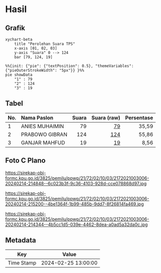 # Hasil

## Grafik

```mermaid
xychart-beta
    title "Perolehan Suara TPS"
    x-axis [01, 02, 03]
    y-axis "Suara" 0 --> 124
    bar [79, 124, 19]
```

```mermaid
%%{init: {"pie": {"textPosition": 0.5}, "themeVariables": {"pieOuterStrokeWidth": "5px"}} }%%
pie showData
    "1" : 79
    "2" : 124
    "3" : 19
```

## Tabel

| No. | Nama Paslon    | Suara | Suara (raw) | Persentase |
|:--- |:-------------- | -----:| -----------:| ----------:|
| 1   | ANIES MUHAIMIN | 79    | [79][p-1]   | 35,59      |
| 2   | PRABOWO GIBRAN | 124   | [124][p-2]  | 55,86      |
| 3   | GANJAR MAHFUD  | 19    | [19][p-3]   | 8,56       |


[p-1]: https://github.com/gigit-pemilu/pemilu-2024-21-kepulauan-riau/blob/main/pilpres/hitung-suara/sub/21-kepulauan-riau/sub/72-kota-tanjung-pinang/sub/02-tanjung-pinang-timur/sub/1003-air-raja/sub/006-tps/sub/paslon-1.txt
[p-2]: https://github.com/gigit-pemilu/pemilu-2024-21-kepulauan-riau/blob/main/pilpres/hitung-suara/sub/21-kepulauan-riau/sub/72-kota-tanjung-pinang/sub/02-tanjung-pinang-timur/sub/1003-air-raja/sub/006-tps/sub/paslon-2.txt
[p-3]: https://github.com/gigit-pemilu/pemilu-2024-21-kepulauan-riau/blob/main/pilpres/hitung-suara/sub/21-kepulauan-riau/sub/72-kota-tanjung-pinang/sub/02-tanjung-pinang-timur/sub/1003-air-raja/sub/006-tps/sub/paslon-3.txt

## Foto C Plano

https://sirekap-obj-formc.kpu.go.id/3825/pemilu/ppwp/21/72/02/10/03/2172021003006-20240214-214848--6c023b3f-9c36-4103-928d-cce078868d97.jpg

https://sirekap-obj-formc.kpu.go.id/3825/pemilu/ppwp/21/72/02/10/03/2172021003006-20240214-215200--4be1364f-1b99-485b-9dd7-8f26814fa469.jpg

https://sirekap-obj-formc.kpu.go.id/3825/pemilu/ppwp/21/72/02/10/03/2172021003006-20240214-214344--4b5cc1d5-039e-4462-8dea-a0ad5a32da0c.jpg


## Metadata

| Key        | Value               |
| ---------- | ------------------- |
| Time Stamp | 2024-02-25 13:00:00 |



